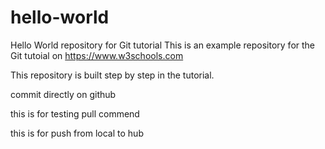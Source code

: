 # hello-world
Hello World repository for Git tutorial
This is an example repository for the Git tutoial on https://www.w3schools.com

This repository is built step by step in the tutorial.

commit directly on github

this is for testing pull commend

this is for push from local to hub
